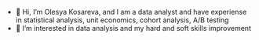 - 👋 Hi, I’m Olesya Kosareva, and I am a data analyst and have experiense in statistical analysis, unit economics, cohort analysis, A/B testing
- 👀 I’m interested in data analysis and my hard and soft skills improvement

<!---
OlesyaKosareva/OlesyaKosareva is a ✨ special ✨ repository because its `README.md` (this file) appears on your GitHub profile.
You can click the Preview link to take a look at your changes.
--->
